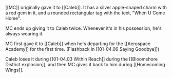 [[MC]] originally gave it to [[Caleb]]. It has a silver apple-shaped charm with a red gem in it, and a rounded rectangular tag with the text, "When U Come Home".

MC ends up giving it to Caleb twice. Whenever it's in his possession, he's always wearing it.

MC first gave it to [[Caleb]] when he's departing for the [[Aerospace Academy]] for the first time. (Flashback in [[01-04.06 Saying Goodbye]])

Caleb loses it during [[01-04.03 Within Reach]] during the [[Bloomshore District explosion]], and then MC gives it back to him during [[Homecoming Wings]].